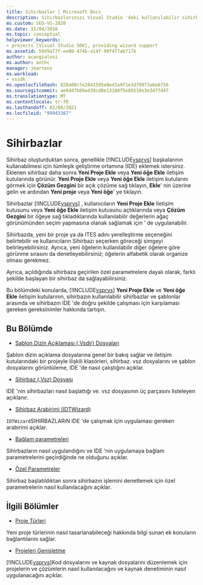 ```yaml
---
title: Sihirbazlar | Microsoft Docs
description: Sihirbazlarınızı Visual Studio 'daki kullanılabilir sihirbazlar ve şablonlar arasında ve sihirbazın IDE 'de karşılaması gereken gereksinimlere göre nasıl listeleyeceğinizi öğrenin.
ms.custom: SEO-VS-2020
ms.date: 11/04/2016
ms.topic: conceptual
helpviewer_keywords:
- projects [Visual Studio SDK], providing wizard support
ms.assetid: 59d9a77f-ee80-474b-a14f-90f477ab717b
author: acangialosi
ms.author: anthc
manager: jmartens
ms.workload:
- vssdk
ms.openlocfilehash: 828a08cfe2841595e0ed3a9f1e3d79973a6e6756
ms.sourcegitcommit: ae6d47b09a439cd0e13180f5e89510e3e347fd47
ms.translationtype: MT
ms.contentlocale: tr-TR
ms.lasthandoff: 02/08/2021
ms.locfileid: "99943387"
---
```

# <a name="wizards"></a>Sihirbazlar
Sihirbaz oluşturduktan sonra, genellikle [!INCLUDE[vsprvs](../../code-quality/includes/vsprvs_md.md)] başkalarının kullanabilmesi için tümleşik geliştirme ortamına (IDE) eklemek istersiniz. Eklenen sihirbaz daha sonra **Yeni Proje Ekle** veya **Yeni öğe Ekle** iletişim kutularında görünür. **Yeni Proje Ekle** veya **Yeni öğe Ekle** iletişim kutularını görmek için **Çözüm Gezgini** bir açık çözüme sağ tıklayın, **Ekle**' nin üzerine gelin ve ardından **Yeni proje** veya **Yeni öğe**' ye tıklayın.

 Sihirbazlar [!INCLUDE[vsprvs](../../code-quality/includes/vsprvs_md.md)] , kullanıcıların **Yeni Proje Ekle** Iletişim kutusunu veya **Yeni öğe Ekle** iletişim kutusunu açtıklarında veya **Çözüm Gezgini** bir öğeye sağ tıkladıklarında kullanılabilir değerlerin ağaç görünümünden seçim yapmasına olanak sağlamak için ' de uygulanabilir.

 Sihirbazda, yeni bir proje ya da ITES adını yerelleştirme seçeneğini belirtebilir ve kullanıcıların Sihirbazı seçerken göreceği simgeyi belirleyebilirsiniz. Ayrıca, yeni öğelerin kullanılabilir diğer öğelere göre görünme sırasını da denetleyebilirsiniz; öğelerin alfabetik olarak organize olması gerekmez.

 Ayrıca, açıldığında sihirbaza geçirilen özel parametrelere dayalı olarak, farklı şekilde başlayan bir sihirbaz da sağlayabilirsiniz.

 Bu bölümdeki konularda, [!INCLUDE[vsprvs](../../code-quality/includes/vsprvs_md.md)] **Yeni Proje Ekle** ve **Yeni öğe Ekle** iletişim kutularının, sihirbazın kullanılabilir sihirbazlar ve şablonlar arasında ve sihirbazın IDE 'de doğru şekilde çalışması için karşılaması gereken gereksinimler hakkında tartışın.

## <a name="in-this-section"></a>Bu Bölümde
- [Şablon Dizin Açıklaması (.Vsdir) Dosyaları](../../extensibility/internals/template-directory-description-dot-vsdir-files.md)

 Şablon dizin açıklama dosyalarına genel bir bakış sağlar ve iletişim kutularındaki bir projeyle ilişkili klasörleri, sihirbaz. vsz dosyalarını ve şablon dosyalarını görüntüleme, IDE 'de nasıl çalıştığını açıklar.

- [Sihirbaz (.Vsz) Dosyası](../../extensibility/internals/wizard-dot-vsz-file.md)

 IDE 'nin sihirbazları nasıl başlattığı ve. vsz dosyasının üç parçasını listeleyen açıklanır.

- [Sihirbaz Arabirimi (IDTWizard)](../../extensibility/internals/wizard-interface-idtwizard.md)

 `IDTWizard`SIHIRBAZLARıN IDE 'de çalışmak için uygulaması gereken arabirimi açıklar.

- [Bağlam parametreleri](../../extensibility/internals/context-parameters.md)

 Sihirbazların nasıl uygulandığını ve IDE 'nin uygulamaya bağlam parametrelerini geçirdiğinde ne olduğunu açıklar.

- [Özel Parametreler](../../extensibility/internals/custom-parameters.md)

 Sihirbaz başlatıldıktan sonra sihirbazın işlemini denetlemek için özel parametrelerin nasıl kullanılacağını açıklar.

## <a name="related-sections"></a>İlgili Bölümler
- [Proje Türleri](../../extensibility/internals/project-types.md)

 Yeni proje türlerinin nasıl tasarlanabileceği hakkında bilgi sunan ek konuların bağlantılarını sağlar.

- [Projeleri Genişletme](../../extensibility/extending-projects.md)

 [!INCLUDE[vsprvs](../../code-quality/includes/vsprvs_md.md)]Kod dosyalarını ve kaynak dosyalarını düzenlemek için projelerin ve çözümlerin nasıl kullanılacağını ve kaynak denetiminin nasıl uygulanacağını açıklar.
